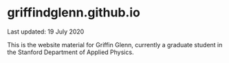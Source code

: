 # griffindglenn.github.io
Last updated: 19 July 2020

This is the website material for Griffin Glenn, currently a graduate student in the Stanford Department of Applied Physics.
